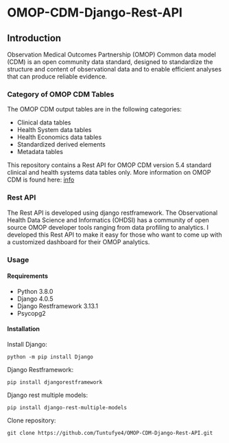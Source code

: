 # OMOP-CDM-Django-Rest-API

## Introduction

Observation Medical Outcomes Partnership (OMOP) Common data model (CDM) is an open community data standard, designed to standardize the structure and content of observational data and to enable efficient analyses that can produce reliable evidence. 

### Category of OMOP CDM Tables

The OMOP CDM output tables are in the following categories:

- Clinical data tables
- Health System data tables
- Health Economics data tables
- Standardized derived elements
- Metadata tables

This repository contains a Rest API for OMOP CDM version 5.4 standard clinical and health systems data tables only. More information on OMOP CDM is found here: [info](https://www.ohdsi.org/data-standardization/the-common-data-model/)

### Rest API

The Rest API is developed using django restframework. The Observational Health Data Science and Informatics (OHDSI) has a community of open source OMOP developer tools ranging from data profiling to analytics. I developed this Rest API to make it easy for those who want to come up with a customized dashboard for their OMOP analytics.

### Usage

#### Requirements

- Python 3.8.0
- Django 4.0.5
- Django Restframework 3.13.1
- Psycopg2

#### Installation

Install Django:

```
python -m pip install Django

```

Django Restframework:

```
pip install djangorestframework

```

Django rest multiple models:

```
pip install django-rest-multiple-models

```

Clone repository:

```
git clone https://github.com/Tuntufye4/OMOP-CDM-Django-Rest-API.git

```

